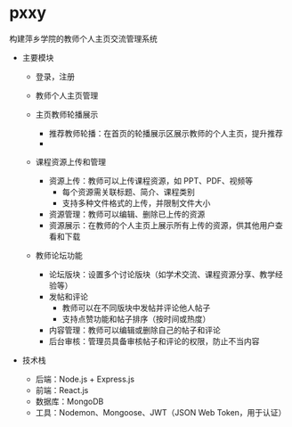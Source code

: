 # pxxy
构建萍乡学院的教师个人主页交流管理系统
- 主要模块
  - 登录，注册
  - 教师个人主页管理
  - 主页教师轮播展示
    - 推荐教师轮播：在首页的轮播展示区展示教师的个人主页，提升推荐
    - 
  - 课程资源上传和管理
    - 资源上传：教师可以上传课程资源，如 PPT、PDF、视频等
      - 每个资源需关联标题、简介、课程类别
      - 支持多种文件格式的上传，并限制文件大小
    - 资源管理：教师可以编辑、删除已上传的资源
    - 资源展示：在教师的个人主页上展示所有上传的资源，供其他用户查看和下载
      
  - 教师论坛功能
    - 论坛版块：设置多个讨论版块（如学术交流、课程资源分享、教学经验等）
    - 发帖和评论
      - 教师可以在不同版块中发帖并评论他人帖子
      - 支持点赞功能和帖子排序（按时间或热度）
    - 内容管理：教师可以编辑或删除自己的帖子和评论
    - 后台审核：管理员具备审核帖子和评论的权限，防止不当内容
  
- 技术栈
  - 后端：Node.js + Express.js
  - 前端：React.js
  - 数据库：MongoDB
  - 工具：Nodemon、Mongoose、JWT（JSON Web Token，用于认证）
